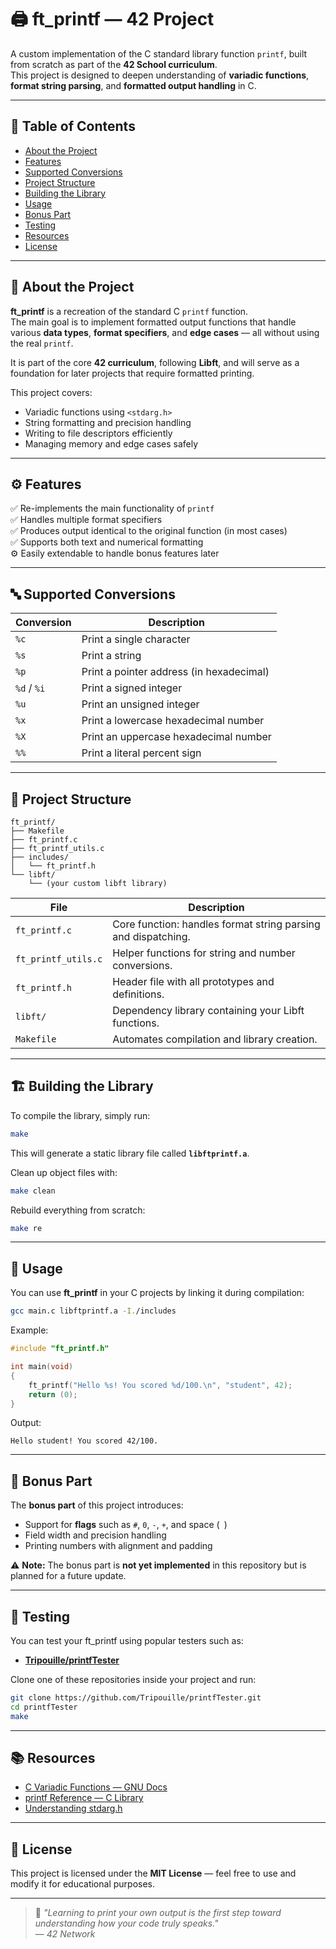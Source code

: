 # 🖨️ ft_printf — 42 Project

A custom implementation of the C standard library function `printf`, built from scratch as part of the **42 School curriculum**.  
This project is designed to deepen understanding of **variadic functions**, **format string parsing**, and **formatted output handling** in C.

---

## 📘 Table of Contents
- [About the Project](#-about-the-project)
- [Features](#-features)
- [Supported Conversions](#-supported-conversions)
- [Project Structure](#-project-structure)
- [Building the Library](#-building-the-library)
- [Usage](#-usage)
- [Bonus Part](#-bonus-part)
- [Testing](#-testing)
- [Resources](#-resources)
- [License](#-license)

---

## 📖 About the Project

**ft_printf** is a recreation of the standard C `printf` function.  
The main goal is to implement formatted output functions that handle various **data types**, **format specifiers**, and **edge cases** — all without using the real `printf`.

It is part of the core **42 curriculum**, following **Libft**, and will serve as a foundation for later projects that require formatted printing.

This project covers:
- Variadic functions using `<stdarg.h>`
- String formatting and precision handling
- Writing to file descriptors efficiently
- Managing memory and edge cases safely

---

## ⚙️ Features

✅ Re-implements the main functionality of `printf`  
✅ Handles multiple format specifiers  
✅ Produces output identical to the original function (in most cases)  
✅ Supports both text and numerical formatting  
⚙️ Easily extendable to handle bonus features later

---

## 🔤 Supported Conversions

| Conversion | Description |
|-------------|--------------|
| `%c` | Print a single character |
| `%s` | Print a string |
| `%p` | Print a pointer address (in hexadecimal) |
| `%d` / `%i` | Print a signed integer |
| `%u` | Print an unsigned integer |
| `%x` | Print a lowercase hexadecimal number |
| `%X` | Print an uppercase hexadecimal number |
| `%%` | Print a literal percent sign |

---

## 🧱 Project Structure

```
ft_printf/
├── Makefile
├── ft_printf.c
├── ft_printf_utils.c
├── includes/
│   └── ft_printf.h
└── libft/
    └── (your custom libft library)
```

| File | Description |
|------|--------------|
| `ft_printf.c` | Core function: handles format string parsing and dispatching. |
| `ft_printf_utils.c` | Helper functions for string and number conversions. |
| `ft_printf.h` | Header file with all prototypes and definitions. |
| `libft/` | Dependency library containing your Libft functions. |
| `Makefile` | Automates compilation and library creation. |

---

## 🏗️ Building the Library

To compile the library, simply run:

```bash
make
```

This will generate a static library file called **`libftprintf.a`**.

Clean up object files with:

```bash
make clean
```

Rebuild everything from scratch:

```bash
make re
```

---

## 🚀 Usage

You can use **ft_printf** in your C projects by linking it during compilation:

```bash
gcc main.c libftprintf.a -I./includes
```

Example:

```c
#include "ft_printf.h"

int main(void)
{
    ft_printf("Hello %s! You scored %d/100.\n", "student", 42);
    return (0);
}
```

Output:
```
Hello student! You scored 42/100.
```

---

## 🌟 Bonus Part

The **bonus part** of this project introduces:
- Support for **flags** such as `#`, `0`, `-`, `+`, and space (` `)
- Field width and precision handling
- Printing numbers with alignment and padding

⚠️ **Note:** The bonus part is **not yet implemented** in this repository but is planned for a future update.

---

## 🧪 Testing

You can test your ft_printf using popular testers such as:
- [**Tripouille/printfTester**](https://github.com/Tripouille/printfTester)

Clone one of these repositories inside your project and run:

```bash
git clone https://github.com/Tripouille/printfTester.git
cd printfTester
make
```

---

## 📚 Resources

- [C Variadic Functions — GNU Docs](https://www.gnu.org/software/libc/manual/html_node/Variadic-Functions.html)
- [printf Reference — C Library](https://cplusplus.com/reference/cstdio/printf/)
- [Understanding stdarg.h](https://en.cppreference.com/w/c/variadic)

---

## 🪪 License

This project is licensed under the **MIT License** — feel free to use and modify it for educational purposes.

---

> 💬 _"Learning to print your own output is the first step toward understanding how your code truly speaks."_  
> — _42 Network_
